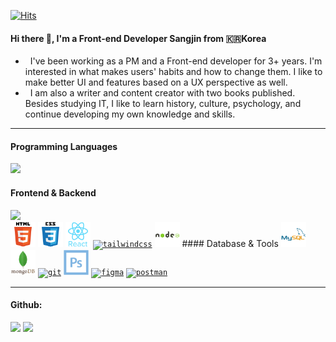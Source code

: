 [![Hits](https://hits.seeyoufarm.com/api/count/incr/badge.svg?url=https%3A%2F%2Fgithub.com%2FYoonCode&count_bg=%2379C83D&title_bg=%23555555&icon=&icon_color=%23E7E7E7&title=hits&edge_flat=false)](https://hits.seeyoufarm.com)

#### Hi there 👋, I'm a Front-end Developer Sangjin from 🇰🇷Korea 

- &nbsp; I've been working as a PM and a Front-end developer for 3+ years. I'm interested in what makes users' habits and how to change them. I like to make better UI and features based on a UX perspective as well.</br>
- &nbsp; I am also a writer and content creator with two books published. Besides studying IT, I like to learn history, culture, psychology, and continue developing my own knowledge and skills.</br>
---

<div>
  <h4>Programming Languages</h4>
  <img src="https://skillicons.dev/icons?i=js,ts,php" />
</div>
<div>
  <h4>Frontend & Backend</h4>
  <img src="https://skillicons.dev/icons?i=html,css,react,tailwind,nodejs" />
</div>
<a href="https://developer.mozilla.org/en-US/docs/Web/HTML" target="_blank"><code><img alt="html5" width="40" height="40" src="https://raw.githubusercontent.com/devicons/devicon/master/icons/html5/html5-original-wordmark.svg" /></code></a>
<a href="https://developer.mozilla.org/en-US/docs/Web/CSS" target="_blank"><code><img alt="css3" width="40" height="40" src="https://raw.githubusercontent.com/devicons/devicon/master/icons/css3/css3-original-wordmark.svg" /></code></a>
<a href="https://reactjs.org/" target="_blank"><code><img alt="react" width="40" height="40" src="https://raw.githubusercontent.com/devicons/devicon/master/icons/react/react-original-wordmark.svg" /></code></a>
<a href="https://tailwindcss.com/" target="_blank"><code><img alt="tailwindcss" width="40" height="40" src="https://www.vectorlogo.zone/logos/tailwindcss/tailwindcss-icon.svg" /></code></a>
<a href="https://nodejs.org/en/" target="_blank"><code><img alt="nodejs" width="40" height="40" src="https://raw.githubusercontent.com/devicons/devicon/master/icons/nodejs/nodejs-original-wordmark.svg" /></code></a>
#### Database & Tools
<a href="https://www.mysql.com/" target="_blank"><code><img alt="mysql" width="40" height="40" src="https://raw.githubusercontent.com/devicons/devicon/master/icons/mysql/mysql-original-wordmark.svg" /></code></a>
<a href="https://www.mongodb.com/" target="_blank"><code><img alt="mysql" width="40" height="40" src="https://raw.githubusercontent.com/devicons/devicon/master/icons/mongodb/mongodb-original-wordmark.svg" /></code></a>
<a href="https://git-scm.com/" target="_blank"><code><img alt="git" width="40" height="40" src="https://www.vectorlogo.zone/logos/git-scm/git-scm-icon.svg" /></code></a>
<a href="https://www.adobe.com/kr/products/photoshop.html" target="_blank"><code><img alt="photoshop" width="40" height="40" src="https://raw.githubusercontent.com/devicons/devicon/master/icons/photoshop/photoshop-line.svg" /></code></a>
<a href="https://www.figma.com/" target="_blank"><code><img alt="figma" width="40" height="40" src="https://www.vectorlogo.zone/logos/figma/figma-icon.svg" /></code></a>
<a href="https://www.postman.com/" target="_blank"><code><img alt="postman" width="40" height="40" src="https://www.vectorlogo.zone/logos/getpostman/getpostman-icon.svg" /></code></a>

---

#### Github:
<div>
  <img height="150px" src="https://github-readme-stats.vercel.app/api/top-langs/?username=YoonCode&layout=compact&theme=ayu-mirage&langs_count=7" />
  <img height="150px" src="https://github-readme-stats.vercel.app/api?username=YoonCode&show_icons=true&theme=ayu-mirage&hide=contribs" />
</div>
